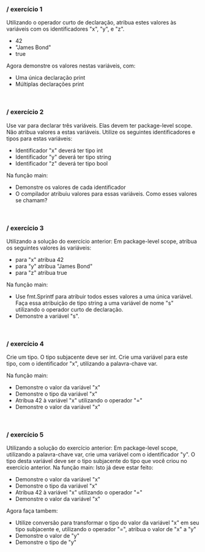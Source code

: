 ### / exercício 1

Utilizando o operador curto de declaração, atribua estes valores às variáveis com os identificadores "x", "y", e "z".

- 42
- "James Bond"
- true

Agora demonstre os valores nestas variáveis, com:

- Uma única declaração print
- Múltiplas declarações print 

<br>

### / exercício 2
Use var para declarar três variáveis. Elas devem ter package-level scope. Não atribua valores a estas variáveis. Utilize os seguintes identificadores e tipos para estas variáveis:
- Identificador "x" deverá ter tipo int
- Identificador "y" deverá ter tipo string
- Identificador "z" deverá ter tipo bool

Na função main:
- Demonstre os valores de cada identificador
- O compilador atribuiu valores para essas variáveis. Como esses valores se chamam?

<br>

### / exercício 3
Utilizando a solução do exercício anterior:
Em package-level scope, atribua os seguintes valores às variáveis:
- para "x" atribua 42
- para "y" atribua "James Bond"
- para "z" atribua true

Na função main:
- Use fmt.Sprintf para atribuir todos esses valores a uma única variável. Faça essa atribuição de tipo string a uma variável de nome "s" utilizando o operador curto de declaração.
- Demonstre a variável "s".

<br>

### / exercício 4
Crie um tipo. O tipo subjacente deve ser int.
Crie uma variável para este tipo, com o identificador "x", utilizando a palavra-chave var.

Na função main:
- Demonstre o valor da variável "x"
- Demonstre o tipo da variável "x"
- Atribua 42 à variável "x" utilizando o operador "="
- Demonstre o valor da variável "x"

<br>

### / exercício 5
Utilizando a solução do exercício anterior:
Em package-level scope, utilizando a palavra-chave var, crie uma variável com o identificador "y". O tipo desta variável deve ser o tipo subjacente do tipo que você criou no exercício anterior.
Na função main:
Isto já deve estar feito:
- Demonstre o valor da variável "x"
- Demonstre o tipo da variável "x"
- Atribua 42 à variável "x" utilizando o operador "="
- Demonstre o valor da variável "x"

Agora faça tambem:
- Utilize conversão para transformar o tipo do valor da variável "x" em seu tipo subjacente e, utilizando o operador "=", atribua o valor de "x" a "y"
- Demonstre o valor de "y"
- Demonstre o tipo de "y"
